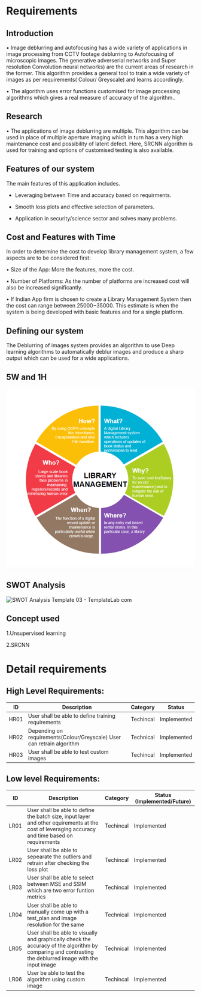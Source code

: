 # Requirements

## Introduction

• Image deblurring and autofocusing has a wide variety of applications in image processing from CCTV footage deblurring to Autofocusing of microscopic images. The generative adverserial networks and Super resolution Convolution neural networks) are the current areas of research in the former. This algorithm provides a general tool to train a wide variety of images as per requirements( Colour/ Greyscale) and learns accordingly.

•	The algorithm uses error functions customised for image processing algorithms which gives a real measure of accuracy of the algorithm..

## Research

•	The applications of image deblurring are multiple. This algorithm can be used in place of multiple aperture imaging which in turn has a very high maintenance cost and possibility of latent defect. Here, SRCNN algorithm is used for training and options of customised testing is also available.

## Features of our system

The main features of this application includes.

- Leveraging between Time and accuracy based on requirments.

- Smooth loss plots and effective selection of parameters.

- Application in security/science sector and solves many problems.

## Cost and Features with Time

In order to determine the cost to develop library management system, a few aspects are to be considered first:

•	Size of the App: More the features, more the cost.

•	Number of Platforms: As the number of platforms are increased cost will also be increased significantly.

•	If Indian App firm is chosen to create a Library Management System then the cost can range between $25000-$35000. This estimate is when the system is being developed with basic features and for a single platform.

## Defining our system

The Deblurring of images system provides an algorithm to use Deep learning algorithms to automatically deblur images and produce a sharp output which can be used for a wide applications.

## 5W and 1H 

![WH](https://github.com/BhavanSekar/SDLC_9_Winterfell-LibraryManagement/blob/main/5_Images/5w%201h%20report.PNG)

## SWOT Analysis

![SWOT Analysis Template 03 - TemplateLab com](https://user-images.githubusercontent.com/67951541/130201901-4abd2038-ffaa-41a1-b4f7-ae9732a4ac2f.png)

## Concept used

1.Unsupervised learning

2.SRCNN

# Detail requirements

## High Level Requirements: 

| ID | Description | Category | Status | 
| ----- | ----- | ------- | ---------|
| HR01 | User shall be able to define training requirements | Techincal | Implemented |
| HR02 | Depending on requirements(Colour/Greyscale) User can retrain algorithm | Technical | Implemented |
| HR03 | User shall be able to test custom images | Techincal | Implemented |

##  Low level Requirements:
 
| ID | Description |Category| Status (Implemented/Future) |
| ------ | --------- | ----- |----|
|LR01|  User shall be able to define the batch size, input layer and other equirements at the cost of leveraging accuracy and time based on requirements | Techincal | Implemented |
|LR02|  User shall be able to sepearate the outliers and retrain after checking the loss plot | Techincal | Implemented |
|LR03|  User shall be able to select between MSE and SSIM which are two error funtion metrics | Techincal | Implemented |
|LR04|  User shall be able to manually come up with a test_plan and image resolution for the same | Technical |  Implemented |
|LR05|  User shall be able  to visually and graphically check the accuracy of the algorithm by comparing and contrasting the deblurred image with the input image | Technical | Implemented|
|LR06|  User be able to test the algorithm using custom image | Techincal | Implemented |

